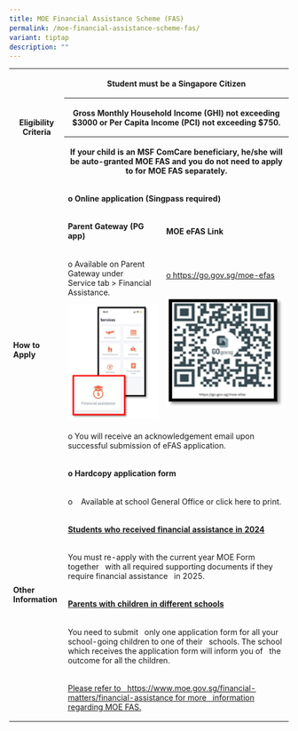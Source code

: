 ```yaml
---
title: MOE Financial Assistance Scheme (FAS)
permalink: /moe-financial-assistance-scheme-fas/
variant: tiptap
description: ""
---
```

<table style="minWidth: 75px">
<colgroup>
<col>
<col>
<col>
</colgroup>
<tbody>
<tr>
<th rowspan="3" colspan="1">
<p>Eligibility Criteria</p>
</th>
<th rowspan="1" colspan="2">
<p>Student must be a Singapore Citizen</p>
</th>
</tr>
<tr>
<th rowspan="1" colspan="2">
<p>Gross Monthly Household Income (GHI) not exceeding $3000 or Per Capita
Income (PCI) not exceeding $750.</p>
</th>
</tr>
<tr>
<th rowspan="1" colspan="2">
<p>If your child is an MSF ComCare beneficiary, he/she will be auto-granted
MOE FAS and you do not need to apply to for MOE FAS separately.</p>
</th>
</tr>
<tr>
<td rowspan="7" colspan="1">
<p><strong>How to Apply</strong>
</p>
</td>
<td rowspan="1" colspan="2">
<p><strong>o Online application (Singpass required)</strong>
</p>
</td>
</tr>
<tr>
<td rowspan="1" colspan="1">
<p><strong>Parent Gateway (PG app)</strong>
</p>
</td>
<td rowspan="1" colspan="1">
<p><strong>MOE eFAS Link</strong>
</p>
</td>
</tr>
<tr>
<td rowspan="1" colspan="1">
<p>o Available on Parent Gateway under
<br>Service tab &gt; Financial Assistance.
<br>
</p>
<div class="isomer-image-wrapper">
<img style="width: 100%" height="auto" width="100" src="/images/Admin%20Matters/EFAS_202PG.png">
</div>
</td>
<td rowspan="1" colspan="1">
<p><a href="https://go.gov.sg/moe-efas" rel="noopener noreferrer" target="_blank"><u>o https://go.gov.sg/moe-efas</u></a><u><br><br></u>
</p>
<div class="isomer-image-wrapper">
<img style="width: 100%" height="200" width="200" src="/images/Admin%20Matters/EFAS_202g5.png">
</div>
</td>
</tr>
<tr>
<td rowspan="1" colspan="2">
<p>o You will receive an acknowledgement email upon successful submission
of eFAS application.</p>
</td>
</tr>
<tr>
<td rowspan="1" colspan="2">
<p><strong>o Hardcopy application form</strong>
</p>
</td>
</tr>
<tr>
<td rowspan="2" colspan="2">
<p>o &nbsp;&nbsp;&nbsp;Available at school General Office or click here to
print.</p>
</td>
</tr>
<tr></tr>
<tr>
<td rowspan="4" colspan="1">
<p><strong>Other Information</strong>
</p>
</td>
<td rowspan="1" colspan="2">
<p><strong><u>Students who received financial assistance in 2024</u></strong>
</p>
</td>
</tr>
<tr>
<td rowspan="1" colspan="2">
<p>You must re-apply with the current year MOE Form together&nbsp;&nbsp;&nbsp;with
all required supporting documents if they require financial assistance&nbsp;&nbsp;&nbsp;in
2025.</p>
</td>
</tr>
<tr>
<td rowspan="1" colspan="2">
<p><strong><u>Parents with children in different schools</u></strong>
</p>
</td>
</tr>
<tr>
<td rowspan="1" colspan="2">
<p>You need to submit&nbsp;&nbsp;&nbsp;only one application form for all
your school-going children to one of their&nbsp;&nbsp;&nbsp;schools. The
school which receives the application form will inform you of&nbsp;&nbsp;&nbsp;the
outcome for all the children.</p>
</td>
</tr>
<tr>
<td rowspan="1" colspan="1">
<p></p>
</td>
<td rowspan="1" colspan="2">
<p><a href="https://www.moe.gov.sg/financial-matters/financial-assistance" rel="noopener noreferrer nofollow" target="_blank"><u>Please refer to&nbsp;&nbsp;&nbsp;https://www.moe.gov.sg/financial-matters/financial-assistance for more&nbsp;&nbsp;&nbsp;information regarding MOE FAS.</u></a>
</p>
</td>
</tr>
</tbody>
</table>
<p></p>